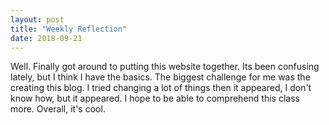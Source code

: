 ```yaml
---
layout: post
title: "Weekly Reflection"
date: 2018-09-21
---
```


Well. Finally got around to putting this website together. Its been confusing lately, but I think I have the basics. The biggest challenge for me was the creating this blog. I tried changing a lot of things then it appeared, I don't know how, but it appeared. I hope to be able to comprehend this class more. Overall, it's cool.  

